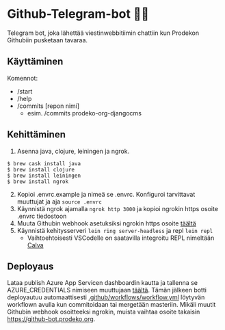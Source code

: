 # Github-Telegram-bot :satellite::hammer:

Telegram bot, joka lähettää viestinwebbitiimin chattiin kun Prodekon Githubiin pusketaan tavaraa.

## Käyttäminen

Komennot:

- /start
- /help
- /commits [repon nimi]
  - esim. /commits prodeko-org-djangocms

## Kehittäminen

1. Asenna java, clojure, leiningen ja ngrok.

```
$ brew cask install java
$ brew install clojure
$ brew install leiningen
$ brew install ngrok
```

2. Kopioi .envrc.example ja nimeä se .envrc. Konfiguroi tarvittavat muuttujat ja aja `source .envrc`
3. Käynnistä ngrok ajamalla `ngrok http 3000` ja kopioi ngrokin https osoite .envrc tiedostoon
4. Muuta Githubin webhook asetuksiksi ngrokin https osoite [täältä](https://github.com/organizations/Prodeko/settings/hooks)
5. Käynnistä kehitysserveri `lein ring server-headless` ja repl `lein repl`
   - Vaihtoehtoisesti VSCodelle on saatavilla integroitu REPL nimeltään [Calva](https://marketplace.visualstudio.com/items?itemName=betterthantomorrow.calva)

## Deployaus

Lataa publish Azure App Servicen dashboardin kautta ja tallenna se AZURE_CREDENTIALS nimiseen muuttujaan [täältä](https://github.com/Prodeko/github-telegram-bot/settings/secrets). Tämän jälkeen botti deployautuu automaattisesti [.github/workflows/workflow.yml](.github/workflows/workflow.yml) löytyvän workflown avulla kun commitoidaan tai mergetään masteriin. Mikäli muutit Githubin webhook osoitteeksi ngrokin, muista vaihtaa osoite takaisin https://github-bot.prodeko.org.
